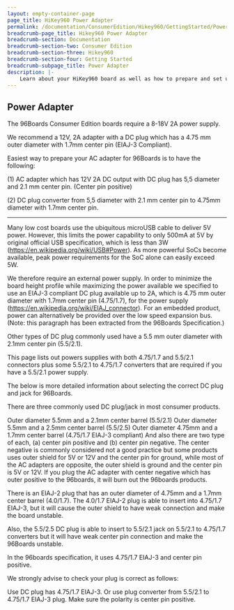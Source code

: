 ```yaml
---
layout: empty-container-page
page_title: HiKey960 Power Adapter
permalink: /documentation/ConsumerEdition/Hikey960/GettingStarted/PowerAdapter.md/
breadcrumb-page_title: Hikey960 Power Adapter
breadcrumb-section: Documentation
breadcrumb-section-two: Consumer Edition
breadcrumb-section-three: Hikey960
breadcrumb-section-four: Getting Started
breadcrumb-subpage_title: Power Adapter
description: |-
    Learn about your HiKey960 board as well as how to prepare and set up for basic use.
---
```

## Power Adapter

The 96Boards Consumer Edition boards require a 8-18V 2A power supply.

We recommend a 12V, 2A adapter with a DC plug which has a 4.75 mm outer diameter with 1.7mm center pin (EIAJ-3 Compliant).

Easiest way to prepare your AC adapter for 96Boards is to have the following:

(1) AC adapter which has 12V 2A DC output with DC plug has 5,5 diameter and 2.1 mm center pin. (Center pin positive)

(2) DC plug converter from 5,5 diameter with 2.1 mm center pin to 4.75mm diameter with 1.7mm center pin.

***

Many low cost boards use the ubiquitous microUSB cable to deliver 5V power. However, this limits the power capability to only 500mA at 5V by original official USB specification, which is less than 3W (https://en.wikipedia.org/wiki/USB#Power). As more powerful SoCs become available, peak power requirements for the SoC alone can easily exceed 5W.

We therefore require an external power supply. In order to minimize the board height profile while maximizing the power available we specified to use an EIAJ-3 compliant DC plug available up to 2A, which is 4.75 mm outer diameter with 1.7mm center pin (4.75/1.7), for the power supply (https://en.wikipedia.org/wiki/EIAJ_connector). For an embedded product, power can alternatively be provided over the low speed expansion bus. (Note: this paragraph has been extracted from the 96Boards Specification.)

Other types of DC plug commonly used have a 5.5 mm outer diameter with 2.1mm center pin (5.5/2.1).

This page lists out powers supplies with both 4.75/1.7 and 5.5/2.1 connectors plus some 5.5/2.1 to 4.75/1.7 converters that are required if you have a 5.5/2.1 power supply.

The below is more detailed information about selecting the correct DC plug and jack for 96Boards.

There are three commonly used DC plug/jack in most consumer products.

Outer diameter 5.5mm and a 2.1mm center barrel (5.5/2.1)
Outer diameter 5.5mm and a 2.5mm center barrel (5.5/2.5)
Outer diameter 4.75mm and a 1.7mm center barrel (4.75/1.7 EIAJ-3 compliant)
And also there are two type of each, (a) center pin positive and (b) center pin negative. The center negative is commonly considered not a good practice but some products uses outer shield for 5V or 12V and the center pin for ground, while most of the AC adapters are opposite, the outer shield is ground and the center pin is 5V or 12V. If you plug the AC adapter with center negative which has outer positive to the 96boards, it will burn out the 96boards products.

There is an EIAJ-2 plug that has an outer diameter of 4.75mm and a 1.7mm center barrel (4.0/1.7). The 4.0/1.7 EIAJ-2 plug is able to insert into 4.75/1.7 EIAJ-3, but it will cause the outer shield to have weak connection and make the board unstable.

Also, the 5.5/2.5 DC plug is able to insert to 5.5/2.1 jack on 5.5/2.1 to 4.75/1.7 converters but it will have weak center pin connection and make the 96Boards unstable.

In the 96boards specification, it uses 4.75/1.7 EIAJ-3 and center pin positive.

We strongly advise to check your plug is correct as follows:

Use DC plug has 4.75/1.7 EIAJ-3.
Or use plug converter from 5.5/2.1 to 4.75/1.7 EIAJ-3 plug.
Make sure the polarity is center pin positive.
